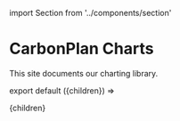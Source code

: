 import Section from '../components/section'

# CarbonPlan Charts

This site documents our charting library.

export default ({children}) => <Section name='intro'>{children}</Section>